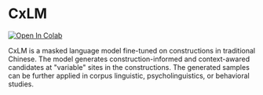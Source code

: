 # CxLM

[![Open In Colab](https://colab.research.google.com/assets/colab-badge.svg)](https://colab.research.google.com/github/seantyh/conart/blob/main/CxLM-samples.ipynb)

CxLM is a masked language model fine-tuned on constructions in traditional Chinese. 
The model generates construction-informed and context-awared candidates at "variable" sites in the constructions. 
The generated samples can be further applied in corpus linguistic, psycholinguistics, or behavioral studies.
